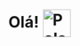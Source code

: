 # Olá! <img align="center" src="https://raw.githubusercontent.com/Tarikul-Islam-Anik/Animated-Fluent-Emojis/master/Emojis/Animals/Polar%20Bear.png" alt="Polar Bear" width="50" height="50" />
